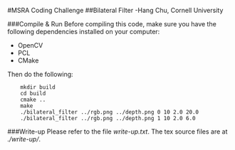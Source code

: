 #MSRA Coding Challenge
##Bilateral Filter
-Hang Chu, Cornell University


###Compile & Run
Before compiling this code, make sure you have the following dependencies installed on your computer:

* OpenCV
* PCL
* CMake

Then do the following:

		mkdir build
		cd build
		cmake ..
		make
		./bilateral_filter ../rgb.png ../depth.png 0 10 2.0 20.0
		./bilateral_filter ../rgb.png ../depth.png 1 10 2.0 6.0

###Write-up
Please refer to the file *write-up.txt*. The tex source files are at *./write-up/*.